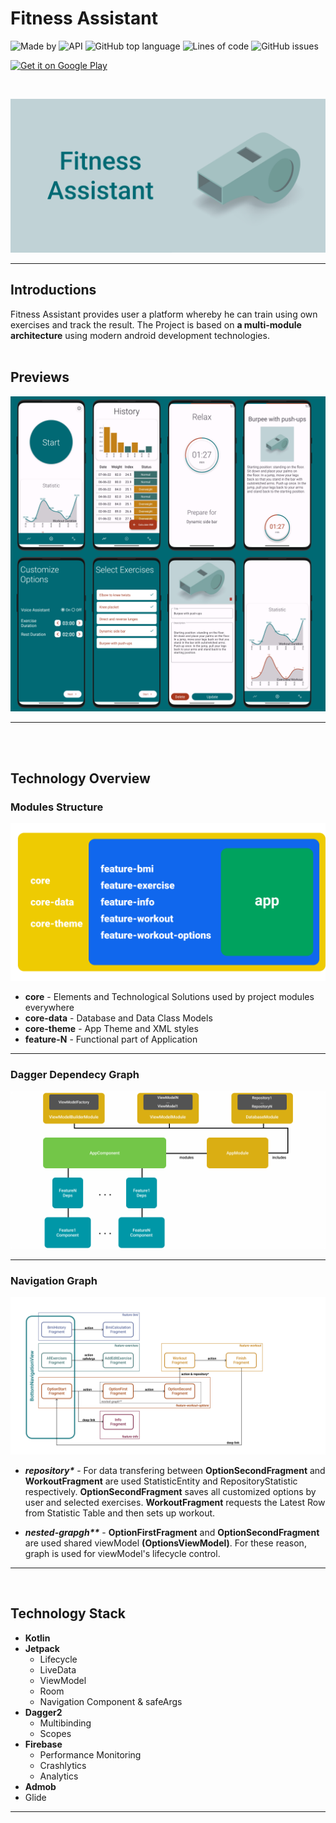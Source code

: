 # Fitness Assistant

![Made by](https://img.shields.io/badge/Made%20by-r--khvstnv-orange)
![API](https://img.shields.io/badge/API-21%2B-brightgreen)
![GitHub top language](https://img.shields.io/github/languages/top/r-khvstnv/WorkoutApp)
![Lines of code](https://img.shields.io/tokei/lines/github/r-khvstnv/WorkoutApp)
![GitHub issues](https://img.shields.io/github/issues/r-khvstnv/WorkoutApp)

<a href="https://play.google.com/store/apps/details?id=com.rssll971.fitnessassistantapp"><img alt="Get it on Google Play" src="https://play.google.com/intl/en_us/badges/images/generic/en-play-badge.png" height=60px /></a>

<br/>

![image](i_previews/logo_long_2.png)
_ _ _ 

## Introductions

Fitness Assistant provides user a platform whereby he can train using own exercises and track the result. The Project is based on **a multi-module architecture** using modern android development technologies.
<br/><br/>

## Previews

![image](i_previews/github_preview.png)
_ _ _ 
<br/><br/>

## Technology Overview
### Modules Structure
![image](i_previews/modules_structure.png)
- **core** - Elements and Technological Solutions used by project modules everywhere
- **core-data** - Database and Data Class Models
- **core-theme** - App Theme and XML styles
- **feature-N** - Functional part of Application
_ _ _

### Dagger Dependecy Graph
![image](i_previews/dagger_deps.png)
_ _ _

### Navigation Graph
![image](i_previews/navigation_graph.png)

- ___repository*___ - For data transfering between **OptionSecondFragment** and **WorkoutFragment** are used StatisticEntity and RepositoryStatistic respectively. **OptionSecondFragment** saves all customized options by user and selected exercises. **WorkoutFragment** requests the Latest Row from Statistic Table and then sets up workout.

- ___nested-grapgh**___ - **OptionFirstFragment** and **OptionSecondFragment** are used shared viewModel **(OptionsViewModel)**. For these reason, graph is used for viewModel's lifecycle control.
_ _ _
<br/>

## Technology Stack
- **Kotlin**
- **Jetpack**
	- Lifecycle
	- LiveData
	- ViewModel
	- Room
	- Navigation Component & safeArgs
- **Dagger2**
	 - Multibinding
	 - Scopes
- **Firebase**
	 - Performance Monitoring
	 - Crashlytics 
	 - Analytics
- **Admob**
- Glide
_ _ _
<br/>
